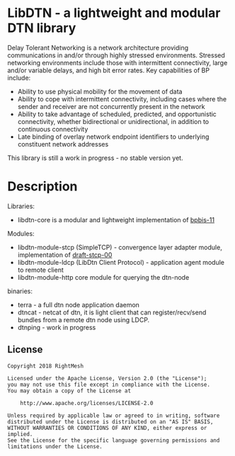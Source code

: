 # LibDTN - a lightweight and modular DTN library

Delay Tolerant Networking is a network architecture providing communications in and/or through highly stressed environments. Stressed networking environments include those with intermittent connectivity, large and/or variable delays, and high bit error rates.  Key capabilities of BP include:

* Ability to use physical mobility for the movement of data
* Ability to cope with intermittent connectivity, including cases where the sender and receiver are not concurrently present in the network
* Ability to take advantage of scheduled, predicted, and opportunistic connectivity, whether bidirectional or unidirectional, in addition to continuous connectivity
* Late binding of overlay network endpoint identifiers to underlying constituent network addresses

This library is still a work in progress - no stable version yet.

# Description

Libraries:
* libdtn-core is a modular and lightweight implementation of [bpbis-11](https://tools.ietf.org/html/draft-ietf-dtn-bpbis-11)

Modules:
* libdtn-module-stcp (SimpleTCP) - convergence layer adapter module, implementation of [draft-stcp-00](https://www.ietf.org/internet-drafts/draft-burleigh-dtn-stcp-00.txt)
* libdtn-module-ldcp (LibDtn Client Protocol) - application agent module to remote client
* libdtn-module-http core module for querying the dtn-node

binaries:
* terra - a full dtn node application daemon
* dtncat - netcat of dtn, it is light client that can register/recv/send bundles from a remote dtn node using LDCP.
* dtnping - work in progress

## License

    Copyright 2018 RightMesh

    Licensed under the Apache License, Version 2.0 (the "License");
    you may not use this file except in compliance with the License.
    You may obtain a copy of the License at

        http://www.apache.org/licenses/LICENSE-2.0

    Unless required by applicable law or agreed to in writing, software
    distributed under the License is distributed on an "AS IS" BASIS,
    WITHOUT WARRANTIES OR CONDITIONS OF ANY KIND, either express or implied.
    See the License for the specific language governing permissions and
    limitations under the License.






